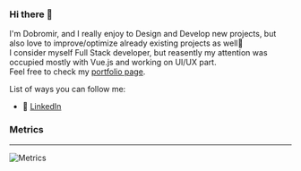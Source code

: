 ### Hi there 👋

I'm Dobromir, and I really enjoy to Design and Develop new projects, but also love to improve/optimize already existing projects as well🌱<br />
I consider myself Full Stack developer, but reasently my attention was occupied mostly with Vue.js and working on UI/UX part.<br />
Feel free to check my [portfolio page](https://gsconsult.io/about).

List of ways you can follow me:
- 👯 [LinkedIn](https://www.linkedin.com/in/dobromir-kovachev-a1075546/)


### Metrics
___

![Metrics](https://metrics.lecoq.io/darkshloser?template=classic&isocalendar=1&gists=1&stackoverflow=1&base.indepth=false&base.hireable=false&isocalendar.duration=half-year&stackoverflow.user=12200328&stackoverflow.limit=3&stackoverflow.lines=4&stackoverflow.lines.snippet=2&config.timezone=Europe%2FSofia)

<!--
![Metrics](https://metrics.lecoq.io/darkshloser?template=terminal&base.indepth=false&base.hireable=false&config.timezone=Europe%2FSofia)
**darkshloser/darkshloser** is a ✨ _special_ ✨ repository because its `README.md` (this file) appears on your GitHub profile.

Here are some ideas to get you started:

- 🔭 I’m currently working on ...
- 🌱 I’m currently learning ...
- 👯 I’m looking to collaborate on ...
- 🤔 I’m looking for help with ...
- 💬 Ask me about ...
- 📫 How to reach me: ...
- 😄 Pronouns: ...
- ⚡ Fun fact: ...
-->
